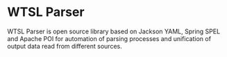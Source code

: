 # WTSL Parser

WTSL Parser is open source library based on Jackson YAML, Spring SPEL and Apache POI for automation of parsing processes and unification of output data read from different sources.

